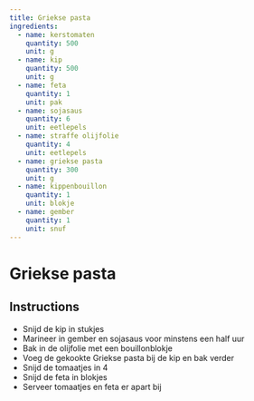 ```yaml
---
title: Griekse pasta
ingredients: 
  - name: kerstomaten
    quantity: 500
    unit: g
  - name: kip
    quantity: 500
    unit: g
  - name: feta
    quantity: 1
    unit: pak
  - name: sojasaus
    quantity: 6
    unit: eetlepels
  - name: straffe olijfolie
    quantity: 4
    unit: eetlepels
  - name: griekse pasta
    quantity: 300
    unit: g
  - name: kippenbouillon
    quantity: 1
    unit: blokje
  - name: gember
    quantity: 1
    unit: snuf
---
```


# Griekse pasta

## Instructions
  - Snijd de kip in stukjes
  - Marineer in gember en sojasaus voor minstens een half uur
  - Bak in de olijfolie met een bouillonblokje
  - Voeg de gekookte Griekse pasta bij de kip en bak verder
  - Snijd de tomaatjes in 4
  - Snijd de feta in blokjes
  - Serveer tomaatjes en feta er apart bij